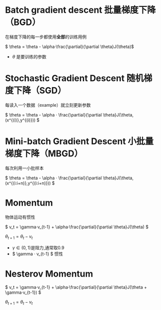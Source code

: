 # Batch gradient descent 批量梯度下降（BGD）

在梯度下降的每一步都使用**全部**的训练用例

$ \theta = \theta - \alpha·\frac{\partial}{\partial \theta}J(\theta)$​

- $\theta$ 是要训练的参数

# Stochastic Gradient Descent  随机梯度下降（SGD）

每读入一个数据（example）就立刻更新参数

$ \theta = \theta - \alpha · \frac{\partial}{\partial \theta}J(\theta,(x^{(i)},y^{(i)})) $

# Mini-batch Gradient Descent 小批量梯度下降（MBGD）

每次利用一小批样本

$ \theta = \theta - \alpha · \frac{\partial}{\partial \theta}J(\theta,(x^{(i:i+n)},y^{(i:i+n)})) $

# Momentum 

物体运动有惯性

$ v_t = \gamma·v_{t-1} + \alpha·\frac{\partial}{\partial \theta}J(\theta) $

$\theta_{t+1} = \theta_{t} - v_t$

- $\gamma \in (0,1)$​ 是阻力,通常取0.9
- $ \gamma · v_{t-1} $ 惯性

# Nesterov Momentum



$ v_t = \gamma·v_{t-1} + \alpha·\frac{\partial}{\partial \theta}J(\theta + \gamma·v_{t-1}) $

$\theta_{t+1} = \theta_{t} - v_t$